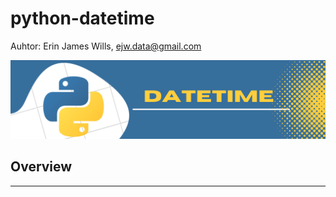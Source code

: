 # python-datetime  

Auhtor:  Erin James Wills, ejw.data@gmail.com 

![DateTime](./images/py-datetime.png)  

## Overview  
<hr>  


<br>  

